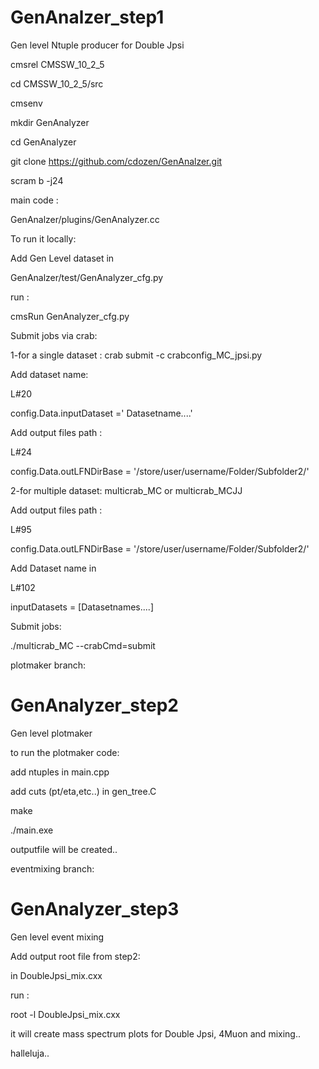 # GenAnalzer_step1
Gen level Ntuple producer for Double Jpsi

cmsrel CMSSW_10_2_5 

cd CMSSW_10_2_5/src

cmsenv

mkdir GenAnalyzer

cd GenAnalyzer

git clone https://github.com/cdozen/GenAnalzer.git

scram b -j24

main code :

GenAnalzer/plugins/GenAnalyzer.cc 

To run it locally:

Add Gen Level dataset in 

GenAnalzer/test/GenAnalyzer_cfg.py 

run : 

cmsRun GenAnalyzer_cfg.py

Submit jobs via crab: 

1-for a single dataset : crab submit -c crabconfig_MC_jpsi.py

Add dataset name:

L#20

config.Data.inputDataset =' Datasetname....'

Add output files path :

L#24 

config.Data.outLFNDirBase = '/store/user/username/Folder/Subfolder2/'

2-for multiple dataset:  multicrab_MC or multicrab_MCJJ

Add output files path :

L#95

config.Data.outLFNDirBase = '/store/user/username/Folder/Subfolder2/'

Add Dataset name in 

L#102 

inputDatasets = [Datasetnames....]

Submit jobs:

./multicrab_MC --crabCmd=submit


plotmaker branch:

# GenAnalyzer_step2

Gen level plotmaker

to run the plotmaker code:

add ntuples in main.cpp

add cuts (pt/eta,etc..) in gen_tree.C

make

./main.exe

outputfile will be created..


eventmixing branch:

# GenAnalyzer_step3

Gen level event mixing

Add output root file from step2:

in DoubleJpsi_mix.cxx

run :

root -l DoubleJpsi_mix.cxx

it will create mass spectrum plots for Double Jpsi, 4Muon and mixing..

halleluja..
